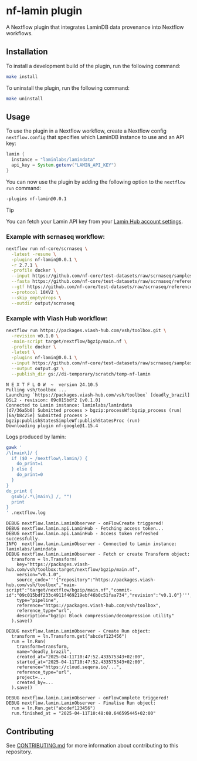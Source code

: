 # nf-lamin plugin

A Nextflow plugin that integrates LaminDB data provenance into Nextflow
workflows.

## Installation

To install a development build of the plugin, run the following command:

```bash
make install
```

To uninstall the plugin, run the following command:

```bash
make uninstall
```

## Usage

To use the plugin in a Nextflow workflow, create a Nextflow config
`nextflow.config` that specifies which LaminDB instance to use and an
API key:

```groovy
lamin {
  instance = "laminlabs/lamindata"
  api_key = System.getenv("LAMIN_API_KEY")
}
```

You can now use the plugin by adding the following option to the
`nextflow run` command:

```bash
-plugins nf-lamin@0.0.1
```

> [!TIP]
>
> You can fetch your Lamin API key from your [Lamin Hub account
> settings](https://lamin.ai/settings).

### Example with scrnaseq workflow:

```bash
nextflow run nf-core/scrnaseq \
  -latest -resume \
  -plugins nf-lamin@0.0.1 \
  -r 2.7.1 \
  -profile docker \
  --input https://github.com/nf-core/test-datasets/raw/scrnaseq/samplesheet-2-0.csv \
  --fasta https://github.com/nf-core/test-datasets/raw/scrnaseq/reference/GRCm38.p6.genome.chr19.fa \
  --gtf https://github.com/nf-core/test-datasets/raw/scrnaseq/reference/gencode.vM19.annotation.chr19.gtf \
  --protocol 10XV2 \
  --skip_emptydrops \
  --outdir output/scrnaseq
```

### Example with Viash Hub workflow:

```bash
nextflow run https://packages.viash-hub.com/vsh/toolbox.git \
  -revision v0.1.0 \
  -main-script target/nextflow/bgzip/main.nf \
  -profile docker \
  -latest \
  -plugins nf-lamin@0.0.1 \
  --input https://github.com/nf-core/test-datasets/raw/scrnaseq/samplesheet-2-0.csv \
  --output output.gz \
  --publish_dir gs://di-temporary/scratch/temp-nf-lamin
```

    N E X T F L O W  ~  version 24.10.5
    Pulling vsh/toolbox ...
    Launching `https://packages.viash-hub.com/vsh/toolbox` [deadly_brazil] DSL2 - revision: 09c015bdf2 [v0.1.0]
    Connected to Lamin instance: laminlabs/lamindata
    [d7/36a5b0] Submitted process > bgzip:processWf:bgzip_process (run)
    [6a/b8c25e] Submitted process > bgzip:publishStatesSimpleWf:publishStatesProc (run)
    Downloading plugin nf-google@1.15.4

Logs produced by lamin:

```bash
gawk '
/\[main\]/ {
  if ($0 ~ /nextflow\.lamin/) {
    do_print=1
  } else {
    do_print=0
  }
}
do_print {
  gsub(/.*\[main\] /, "")
  print
}
' .nextflow.log
```

    DEBUG nextflow.lamin.LaminObserver - onFlowCreate triggered!
    DEBUG nextflow.lamin.api.LaminHub - Fetching access token...
    DEBUG nextflow.lamin.api.LaminHub - Access token refreshed successfully.
    INFO  nextflow.lamin.LaminObserver - Connected to Lamin instance: laminlabs/lamindata
    DEBUG nextflow.lamin.LaminObserver - Fetch or create Transform object:
      transform = ln.Transform(
        key="https://packages.viash-hub.com/vsh/toolbox:target/nextflow/bgzip/main.nf",
        version="v0.1.0",
        source_code='''{"repository":"https://packages.viash-hub.com/vsh/toolbox","main-script":"target/nextflow/bgzip/main.nf","commit-id":"09c015bdf233c4911f469219ebf46b0c51faa734","revision":"v0.1.0"}''',
        type="pipeline",
        reference="https://packages.viash-hub.com/vsh/toolbox",
        reference_type="url",
        description="bgzip: Block compression/decompression utility"
      ).save()

    DEBUG nextflow.lamin.LaminObserver - Create Run object:
      transform = ln.Transform.get("abcdef123456")
      run = ln.Run(
        transform=transform,
        name="deadly_brazil",
        created_at="2025-04-11T10:47:52.433575343+02:00",
        started_at="2025-04-11T10:47:52.433575343+02:00",
        reference="https://cloud.seqera.io/...",
        reference_type="url",
        project=...
        created_by=...
      ).save()

    DEBUG nextflow.lamin.LaminObserver - onFlowComplete triggered!
    DEBUG nextflow.lamin.LaminObserver - Finalise Run object:
      run = ln.Run.get("abcdef123456")
      run.finished_at = "2025-04-11T10:48:08.646595445+02:00"

## Contributing

See [CONTRIBUTING.md](CONTRIBUTING.md) for more information about
contributing to this repository.
